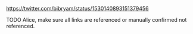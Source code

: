 https://twitter.com/bibryam/status/1530140893151379456

TODO Alice, make sure all links are referenced or manually confirmed not referenced.

